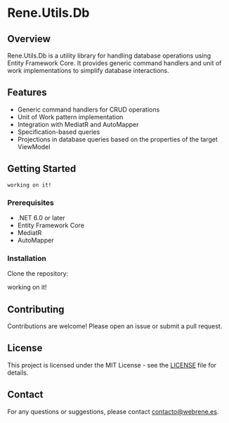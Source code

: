 # Rene.Utils.Db

## Overview
Rene.Utils.Db is a utility library for handling database operations using Entity Framework Core. It provides generic command handlers and unit of work implementations to simplify database interactions.

## Features
- Generic command handlers for CRUD operations
- Unit of Work pattern implementation
- Integration with MediatR and AutoMapper
- Specification-based queries
- Projections in database queries based on the properties of the target ViewModel

## Getting Started
	working on it!

### Prerequisites
- .NET 6.0 or later
- Entity Framework Core
- MediatR
- AutoMapper

### Installation
Clone the repository:

working on it!

## Contributing
Contributions are welcome! Please open an issue or submit a pull request.

## License
This project is licensed under the MIT License - see the [LICENSE](LICENSE) file for details.

## Contact
For any questions or suggestions, please contact [contacto@webrene.es](mailto:contacto@webrene.es).
